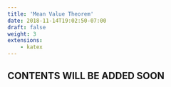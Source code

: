 ```yaml
---
title: 'Mean Value Theorem'
date: 2018-11-14T19:02:50-07:00
draft: false
weight: 3
extensions:
    - katex
---
```


## CONTENTS WILL BE ADDED SOON


